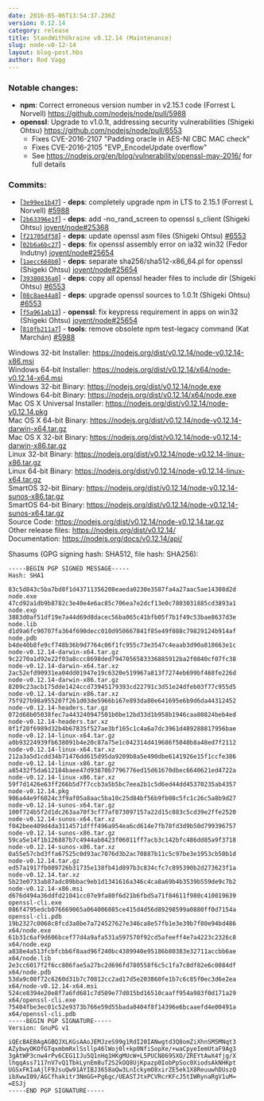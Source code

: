 ```yaml
---
date: 2016-05-06T13:54:37.236Z
version: 0.12.14
category: release
title: StandWithUkraine v0.12.14 (Maintenance)
slug: node-v0-12-14
layout: blog-post.hbs
author: Rod Vagg
---
```


### Notable changes:

* **npm**: Correct erroneous version number in v2.15.1 code (Forrest L Norvell) https://github.com/nodejs/node/pull/5988
* **openssl**: Upgrade to v1.0.1t, addressing security vulnerabilities (Shigeki Ohtsu) https://github.com/nodejs/node/pull/6553
  * Fixes CVE-2016-2107 "Padding oracle in AES-NI CBC MAC check"
  * Fixes CVE-2016-2105 "EVP_EncodeUpdate overflow"
  * See https://nodejs.org/en/blog/vulnerability/openssl-may-2016/ for full details

### Commits:

* [[`3e99ee1b47`](https://github.com/nodejs/node/commit/3e99ee1b47)] - **deps**: completely upgrade npm in LTS to 2.15.1 (Forrest L Norvell) [#5988](https://github.com/nodejs/node/pull/5988)
* [[`2b63396e1f`](https://github.com/nodejs/node/commit/2b63396e1f)] - **deps**: add -no_rand_screen to openssl s_client (Shigeki Ohtsu) [joyent/node#25368](https://github.com/joyent/node/pull/25368)
* [[`f21705df58`](https://github.com/nodejs/node/commit/f21705df58)] - **deps**: update openssl asm files (Shigeki Ohtsu) [#6553](https://github.com/nodejs/node/pull/6553)
* [[`02b6a6bc27`](https://github.com/nodejs/node/commit/02b6a6bc27)] - **deps**: fix openssl assembly error on ia32 win32 (Fedor Indutny) [joyent/node#25654](https://github.com/joyent/node/pull/25654)
* [[`1aecc668b0`](https://github.com/nodejs/node/commit/1aecc668b0)] - **deps**: separate sha256/sha512-x86_64.pl for openssl (Shigeki Ohtsu) [joyent/node#25654](https://github.com/joyent/node/pull/25654)
* [[`39380836a0`](https://github.com/nodejs/node/commit/39380836a0)] - **deps**: copy all openssl header files to include dir (Shigeki Ohtsu) [#6553](https://github.com/nodejs/node/pull/6553)
* [[`08c8ae44a8`](https://github.com/nodejs/node/commit/08c8ae44a8)] - **deps**: upgrade openssl sources to 1.0.1t (Shigeki Ohtsu) [#6553](https://github.com/nodejs/node/pull/6553)
* [[`f5a961ab13`](https://github.com/nodejs/node/commit/f5a961ab13)] - **openssl**: fix keypress requirement in apps on win32 (Shigeki Ohtsu) [joyent/node#25654](https://github.com/joyent/node/pull/25654)
* [[`810fb211a7`](https://github.com/nodejs/node/commit/810fb211a7)] - **tools**: remove obsolete npm test-legacy command (Kat Marchán) [#5988](https://github.com/nodejs/node/pull/5988)

Windows 32-bit Installer: https://nodejs.org/dist/v0.12.14/node-v0.12.14-x86.msi<br>
Windows 64-bit Installer: https://nodejs.org/dist/v0.12.14/x64/node-v0.12.14-x64.msi<br>
Windows 32-bit Binary: https://nodejs.org/dist/v0.12.14/node.exe<br>
Windows 64-bit Binary: https://nodejs.org/dist/v0.12.14/x64/node.exe<br>
Mac OS X Universal Installer: https://nodejs.org/dist/v0.12.14/node-v0.12.14.pkg<br>
Mac OS X 64-bit Binary: https://nodejs.org/dist/v0.12.14/node-v0.12.14-darwin-x64.tar.gz<br>
Mac OS X 32-bit Binary: https://nodejs.org/dist/v0.12.14/node-v0.12.14-darwin-x86.tar.gz<br>
Linux 32-bit Binary: https://nodejs.org/dist/v0.12.14/node-v0.12.14-linux-x86.tar.gz<br>
Linux 64-bit Binary: https://nodejs.org/dist/v0.12.14/node-v0.12.14-linux-x64.tar.gz<br>
SmartOS 32-bit Binary: https://nodejs.org/dist/v0.12.14/node-v0.12.14-sunos-x86.tar.gz<br>
SmartOS 64-bit Binary: https://nodejs.org/dist/v0.12.14/node-v0.12.14-sunos-x64.tar.gz<br>
Source Code: https://nodejs.org/dist/v0.12.14/node-v0.12.14.tar.gz<br>
Other release files: https://nodejs.org/dist/v0.12.14/<br>
Documentation: https://nodejs.org/docs/v0.12.14/api/

Shasums (GPG signing hash: SHA512, file hash: SHA256):

```
-----BEGIN PGP SIGNED MESSAGE-----
Hash: SHA1

83c5d843c5ba7bd8f1d43711356208eaeda0230e3587fa4a27aac5ae14308d2d  node.exe
47cd92a1db9b8782c3e40e4e6ac85c706ea7e2dcf13e0c7803031885cd3893a1  node.exp
3883d0af51df19e7a44d69d8dacec56ba065c41bfb05f7b1f49c53bae8637d3e  node.lib
d1d9a6fc90707fa364f690decc010d950667841f85e49f088c79829124b914af  node.pdb
b4de40b8fe9cf748b36b9d7764c06f1fc955c73e3547c4eaab3d90a818663e1c  node-v0.12.14-darwin-x64.tar.gz
9c2270a1d92e22f03a8ccc8698ded7947056583336885912ba2f0840cf07fc38  node-v0.12.14-darwin-x64.tar.xz
2ac52efd90931ea04dd01947e19c6320e519967a813f7274eb699bf468fe226d  node-v0.12.14-darwin-x86.tar.gz
8209c23acb175dde1424ccd73945179393cd22791c3d51e24dfeb03f77c955d5  node-v0.12.14-darwin-x86.tar.xz
75f927b98a955207f261d03de5966b167e893da80e641695e6b9d6da44312452  node-v0.12.14-headers.tar.gz
072d68b05038fec7a443240947501b0be12bd33d1b958b1946caa80824beb4ed  node-v0.12.14-headers.tar.xz
0f1f20f6989d32b4b67835f527ae3bf165c1c4a6a7dc3961d489288817956bae  node-v0.12.14-linux-x64.tar.gz
a0b93224939fb638091b4e20c87a75e1c042314d419686f5040b8a48ed7f2112  node-v0.12.14-linux-x64.tar.xz
212a3a5d1cdd34b71476dd615d95da9209b8a5e490dbe6141926e15f1ccfe386  node-v0.12.14-linux-x86.tar.gz
a85432f5da612184baee47d93870b7796776ed15d61670dbec6640621ed4722a  node-v0.12.14-linux-x86.tar.xz
59f7d1426e63ff266b5d7f7ccb3a5b5bc7eea2b1c5d6ed44dd45370235ab4357  node-v0.12.14.pkg
906a44e9f6024c3f9af05a8aac5ba10c25d84bf56b9fb08c5fc1c26c5a8b9d27  node-v0.12.14-sunos-x64.tar.gz
100f724b5f2d1dc263aa70f3cf77af873097157a22d15c883c5cd39e2ffe2520  node-v0.12.14-sunos-x64.tar.xz
f042bee409d4da3114571dfff496a954ea6cd614e7fb78fd3d9b50d799396757  node-v0.12.14-sunos-x86.tar.gz
59ca5e14f1b126887b7c4944ab0423f06011ff7acb3c142bfc486dd85a9f3718  node-v0.12.14-sunos-x86.tar.xz
0a55e57cbd3ffa67525c0d93ac7076d3b2ac70887b11c5c97be3e1953cb50b1d  node-v0.12.14.tar.gz
ed57a1917fb089726b31735e138fb41d897b3c834cfc7c895390b2d273623f1a  node-v0.12.14.tar.xz
5b23e0733ab87adc09bbac9eb1d1341616a346c4ca8a69b4b3539b559de9c7b2  node-v0.12.14-x86.msi
d676d494a36ddfd21041cc07e9fa80f6d21b6fbd5a71f84611f980c410019639  openssl-cli.exe
086f4795edcb076669065a064006085ce415d4d56d89298599a0880ff0d7154a  openssl-cli.pdb
19b2327c0068c8fcd3a8be7a724527627e346ca8e57fb1e3e39b7f80e94bd486  x64/node.exe
61b31c6af9d606bcef77d4a9afa531a597570f92cd5afeeff4e7a4223c2326c8  x64/node.exp
a838e4a513fcbfcbb6f8aad96f240bc4389940e95186b80383e32711accbb6ae  x64/node.lib
2e3cc6017f2f6cc806fae5a27bc2d696fd780558f6c5c1fa7c0df82e6c0084df  x64/node.pdb
53da9c08f72c6260d31b7c70812cc2ad17d5e203860fe1b7c6c85f0ec3d6e2ea  x64/node-v0.12.14-x64.msi
524ce8394e20e8f7a6fd681c7d509e77d015bd16510caaff954a983f0d171a29  x64/openssl-cli.exe
75404fbe3ec01c52e9373b766e59d55bada0404f8f14396e6bcaaefd4e00491a  x64/openssl-cli.pdb
-----BEGIN PGP SIGNATURE-----
Version: GnuPG v1

iQEcBAEBAgAGBQJXLKGsAAoJEMJzeS99g1RdI20IANwgtd3Q8omZiXhnSMSMNqt3
AZybwyOKOfGTqxmbmRxlSsllp46lWoj0l+kp0NfiSopXe/+waCpyeIemUtaF9Ag3
3gAtWP3cnw4rPv6CEG1IJu5Q1nHq1HKgMUcW+L5PUCN869SXO/ZREYtAwX4fjg/X
lhqqAss7117nV7vQ1TbkLynEm8uT2S2kOQ8UjKpazp0IobPpSoc0XiodsAkNHKpt
UGSxFKIaAjlF9JsuQw91AYIBJ3658aQw3LnIckymO8xirZE5ek1X8ReuuwhDUszQ
ibXwwI09/AGCfhakitr3NmGG+Pg6gc/UEASTJtxPCVRcrKFcJ5tIWRynaRgV1uM=
=ESJj
-----END PGP SIGNATURE-----

```
